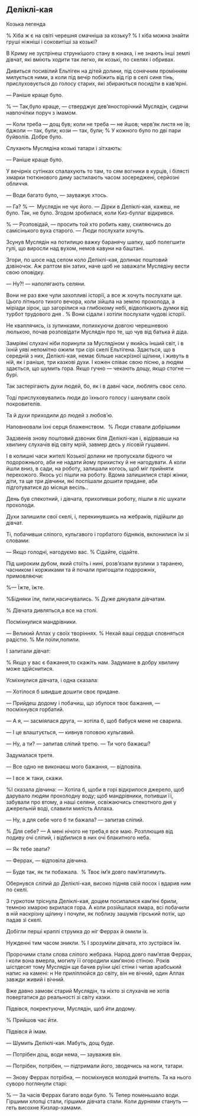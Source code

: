 ## Деліклі-кая

Козька легенда

% Хіба ж є на світі черешня смачніша за козьку?
% І хіба можна знайти груші ніжніші і соковитіші за козькі?

В Криму не зустрінеш стрункішого стану в юнака, і не знають інші землі дівчат, які вміють ходити так легко, як козькі, по скелях і обривах.

Дивиться посивілий Ельтіген на дітей долини, під сонячним промінням милується ними, а коли під вечір побіжить від гір в селі синя тінь, прислуховується до голосу старих, які збираються посидіти в кав’ярні.

— Раніше краще було.

% — Так,було краще, — стверджує дев’яносторічний Муслядін, сидячи навпочіпки поруч з імамом.

— Коли треба — дощ був; коли не треба — не йшов; черв’як листя не їв; бджоли — так, були; кози — так, були;
% У кожного було по дві пари буйволів.
Добре було.

Слухають Муслядіна козькі татари і зітхають:

— Раніше краще було.

У вечірніх сутінках спалахують то там, то сям вогники в курців, і білясті хмарки тютюнового диму застилають часом зосереджені, серйозні обличчя.

— Води багато було, — зауважує хтось.

— Га?
% —  Муслядін не чує його.
— Дірки в Деліклі-кая, кажеш, не було.
Так, не було.
Згодом зробилася, коли Киз-буллаг відкрився.

% — Розповідай, — просить той хто робить каву, схиляючись до самісінького вуха старого.
— Люди послухати хочуть.

Зсунув Муслядін на потилицю важку баранячу шапку, щоб полегшити гулі, що виросли над вухом, немов кавуни на баштані.

Згори, по шосе над селом коло Деліклі-кая, долинає поштовий дзвіночок.
Аж раптом він затих, наче щоб не заважати Муслядіну вести свою оповідку.

— Ну?! — наполягають селяни.

Вони не раз вже чули захопливі історії, а все ж хочуть послухати ще.
Цього літнього тихого вечора, коли зійшла на землю прохолода, а міріади зірок, що загорілися на глибокому небі, відволікають думки від турбот трудового дня .
% Вони сідали і хотіли послухати чудові історії.

Не кваплячись, із зупинками, попихкуючи довгою черешневою люлькою, почав розповідати Муслядін про те, що чув від батька й діда.

Замріяні слухачі ніби поринули за Муслядіном у якийсь інший світ, і в їхній уяві непомітно ожили три сірі скелі Ельтігена.
Здається, що в середній з них, Деліклі-кая, немає більше наскрізної щілини, і живуть в ній, як і раніше, три казкові духи.
І кожен співає свою пісню, а людям здається, що шумить гора.
Якщо гучно — чекають дощу, якщо стогне — бурі.

Так застерігають духи людей, бо, як і в давні часи, люблять своє село.

Тоді прислуховувались люди до їхнього голосу і шанували своїх покровителів.

Та й духи приходили до людей з любов’ю.

Наповнювали їхні серця блаженством.
 % Люди ставали добрішими

Задзвенів знову поштовий дзвоник біля Деліклі-кая і, відірвавши на хвилину слухачів від світу мрій, завмер десь у лісовій гущавині.

І в колишні часи жителі Козької долини не пропускали бідного чи подорожнього, аби не надати йому прихистку й не нагодувати.
А коли йшли вниз, в сади, на роботу, залишали когось, щоб міг прийняти перехожого.
Якось усі пішли на роботу.
Вдома залишилися старі жінки, діти, та ще три дівчини, які поспішали дошити придане, аби підготуватися до місяця весіль..

День був спекотний, і дівчата, прихопивши роботу, пішли в ліс шукати прохолоди.

Духи залишили свої скелі, і, перекинувшись на жебраків, підійшли до дівчат.

Ті, побачивши сліпого, кульгавого і горбатого бідняків, вклонилися їм зі словами:

— Якщо голодні, нагодуємо вас.
% Сідайте, сідайте.

Під широким дубом, який стоїть і нині, розв’язали вузлики з таранею, часником і коржиками та й почали пригощати подорожніх, примовляючи:

%— Їжте, їжте.

%Бідняки їли, пили,насичувались.
% Дуже дякували дівчатам.

% Дівчата дивляться,а все на столі.

Посміхнулися мандрівники.

— Великий Аллах у своїх творіннях.
% Нехай ваші сердця сповняться радістю.
% Ми поїли,попили.

І запитали дівчат:

% Якщо у вас є бажання,то скажіть нам.
Задумане в добру хвилину може здійснитися.

Усміхнулися дівчата, і одна сказала:

— Хотілося б швидше дошити своє придане.

— Прийдеш додому і побачиш, що збулося твоє бажання, — посміхнувся горбатий.

— А я, — засміялася друга, — хотіла б, щоб бабуся мене не сварила.

— І це влаштується, — кивнув головою кульгавий.

— Ну, а ти? — запитав сліпий третю.
— Ти чого бажаєш?

Задумалася третя.

— Все одно не виконаєш мого бажання, — відповіла.

— І все ж таки, скажи.

%І сказала дівчина:
— Хотіла б, щоби в горі відкрилося джерело, щоб дарувало людям прохолодну воду; щоб мандрівники, попивши її, забували про втому, а наші селяни, освіжаючись спекотного дня у джерельній воді, славили милість Аллаха.

— Ну, а для себе чого б ти бажала? — запитав сліпий.

% Для себе?
— А мені нічого не треба,я все маю.
Розплющив від подиву очі сліпий, і відбилися в них очі блакитного неба.

— Як тебе звати?

— Феррах, — відповіла дівчина.

— Буде так, як ти побажала.
 % Твоє ім’я довго пам’ятатимуть.

Обернувся сліпий до Деліклі-кая, високо підняв свій посох і вдарив ним по скелі.

З гуркотом тріснула Деліклі-кая, дощем посипалися кам’яні брили, темною хмарою вкрилася гора.
А коли розійшлася хмара, всі побачили в ній наскрізну щілину і почули, як поблизу зашумів гірський потік, що падав зі скелі.

Добігли перші краплі струмка до ніг Феррах й омили їх.

Нужденні тим часом зникли.
% І зрозуміли дівчата, хто зустрівся їм.

Пророчими стали слова сліпого жебрака.
Народ довго пам’ятав Феррах, і коли вона вмерла, могилу її огородили кам’яною стіною.
Років шістдесят тому Муслядін ще бачив руїни цієї стіни і читав арабський напис на камені: н
Не приліплюйся до світу, він не вічний, один Аллах завжди живий і вічний.

Вже давно замовк старий Муслядін, та ніхто зі слухачів не хотів повертатися до реальності зі світу казки.

Підвівся, покректуючи, Муслядін, щоб йти додому.

% Прийшов час йти.

Підвівся й імам.

— Шумить Деліклі-кая.
Мабуть, дощ буде.

— Потрібен дощ, води нема, — зауважив він.

— Потрібен, потрібен, — підтримали його, зводячись на ноги, татари.

— Знову Феррах потрібна, — посміхнувся молодий вчитель.
Та на нього суворо поглянули старі:

% — За часів Феррах багато води було.
% Тепер поменьшало води.
Гіршими хлопці стали, гіршими дівчата стали.
Коли дурнями стануть — геть висохне Кизлар-хамами.
